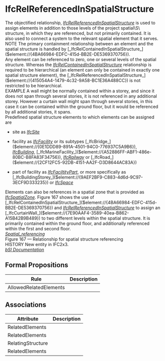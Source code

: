 IfcRelReferencedInSpatialStructure
==================================
The objectified relationship,
[_IfcRelReferencedInSpatialStructure_]($element://{415054A4-1479-4c32-9A58-BC1E36A488CC})
is used to assign elements in addition to those levels of the project
spatial\S\ structure, in which they are referenced, but not primarily
contained. It is also used to connect a system to the relevant spatial element
that it serves.  
NOTE The primary containment relationship between an element and the spatial
structure is handled by
[_IfcRelContainedInSpatialStructure_]($element://{4BA66984-EDFC-415d-BB2E-DE5369370756}).  
Any element can be referenced to zero, one or several levels of the spatial
structure. Whereas the
[_IfcRelContainedInSpatialStructure_]($element://{4BA66984-EDFC-415d-BB2E-DE5369370756})
relationship is required to be hierarchical (an element can only be contained
in exactly one spatial structure element), the
[_IfcRelReferencedInSpatialStructure_]($element://{415054A4-1479-4c32-9A58-BC1E36A488CC})
is not restricted to be hierarchical.  
EXAMPLE A wall might be normally contained within a storey, and since it does
not span through several stories, it is not referenced in any additional
storey. However a curtain wall might span through several stories, in this
case it can be contained within the ground floor, but it would be referenced
by all additional stories, it spans.  
Predefined spatial structure elements to which elements can be assigned are  

  

  * site as [_IfcSite_]($element://{2E1AEFD9-0C13-4c37-ADD3-F1FF076F7A3C})
  

  * facility as [_IfcFacility_]($element://{BF7D2E47-9C5D-4d0e-873E-34760E593EAC}) or its subtypes [_IfcBridge_]($element://{0E1DDD89-891A-4501-94C0-776937C5A9B6}), [_IfcBuilding_]($element://{6A41B6BC-5685-455c-84F7-0CBCEAF26389}), [_IfcMarineFacility_]($element://{A52886FF-ABF1-486e-80BC-B8FA83F34756}), [_IfcRailway_]($element://{CA669BBF-23DC-4d50-B4A3-F34551C17181}) or [_IfcRoad_]($element://{2CF12FC5-92DB-4151-AA2F-D3D8644AC83A})
  

  * part of facility as [_IfcFaciltityPart_]($element://{61C7E8E9-D8A6-4955-ACCB-2865F2D81503}), or more specifically as [_IfcBuildingStorey_]($element://{9AEF2BF9-C883-4d6d-9C97-3ECF9D333235}) or [_IfcSpace_]($element://{51F70274-0484-4e6b-899A-1D0445F25124})
  

  
Elements can also be references in a spatial zone that is provided as
[_IfcSpatialZone_]($element://{C6BFC05D-09D4-4bed-92A9-1823739DE0C8}).  
Figure 167 shows the use of
[_IfcRelContainedInSpatialStructure_]($element://{4BA66984-EDFC-415d-BB2E-DE5369370756})
and
[_IfcRelReferencedInSpatialStructure_]($element://{415054A4-1479-4c32-9A58-BC1E36A488CC})
to assign an
[_IfcCurtainWall_]($element://{7E90AAF4-3589-40ea-B862-A15B42B9B489}) to two
different levels within the spatial structure. It is primarily contained
within the ground floor, and additionally referenced within the first and
second floor.  
[
_Spatial_referencing_]($imageman://id=732726067;mdg=Global;name=Spatial_referencing;type=Bitmap;)  
Figure 167 — Relationship for spatial structure referencing  
HISTORY New entity in IFC2x3.  
[ _bSI
Documentation_](https://standards.buildingsmart.org/IFC/DEV/IFC4_2/FINAL/HTML/schema/ifcproductextension/lexical/ifcrelreferencedinspatialstructure.htm)


Formal Propositions
-------------------
| Rule                   | Description   |
|------------------------|---------------|
| AllowedRelatedElements |               |

Associations
------------
| Attribute         | Description   |
|-------------------|---------------|
| RelatedElements   |               |
| RelatedElements   |               |
| RelatingStructure |               |
| RelatedElements   |               |

